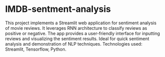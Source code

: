 # IMDB-sentment-analysis
This project implements a Streamlit web application for sentiment analysis of movie reviews. It leverages RNN architecture to classify reviews as positive or negative. The app provides a user-friendly interface for inputting reviews and visualizing the sentiment results. Ideal for quick sentiment analysis and demonstration of NLP techniques. Technologies used: Streamlit, Tensorflow, Python.
